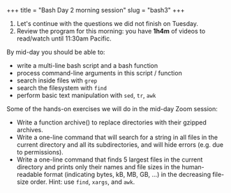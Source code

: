 +++
title = "Bash Day 2 morning session"
slug = "bash3"
+++

1. Let's continue with the questions we did not finish on Tuesday.
2. Review the program for this morning: you have **1h4m** of videos to read/watch until 11:30am Pacific.

By mid-day you should be able to:

- write a multi-line bash script and a bash function
- process command-line arguments in this script / function
- search inside files with `grep`
- search the filesystem with `find`
- perform basic text manipulation with `sed`, `tr`, `awk`

Some of the hands-on exercises we will do in the mid-day Zoom session:

- Write a function archive() to replace directories with their gzipped archives.
- Write a one-line command that will search for a string in all files in the current directory and all
  its subdirectories, and will hide errors (e.g. due to permissions).
- Write a one-line command that finds 5 largest files in the current directory and prints only their
  names and file sizes in the human-readable format (indicating bytes, kB, MB, GB, ...) in the decreasing
  file-size order. Hint: use `find`, `xargs`, and `awk`.

